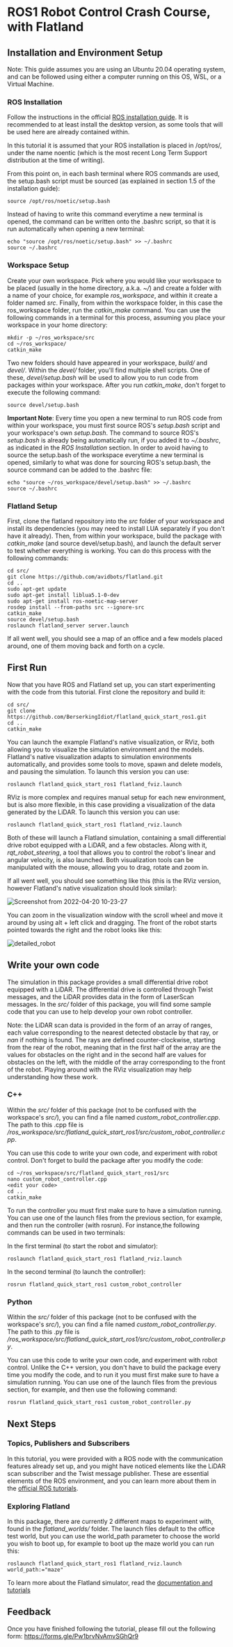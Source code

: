 # ROS1 Robot Control Crash Course, with Flatland

## Installation and Environment Setup

Note: This guide assumes you are using an Ubuntu 20.04 operating system, and can be followed using either a computer running on this OS, WSL, or a Virtual Machine.

### ROS Installation

Follow the instructions in the official [ROS installation guide](http://wiki.ros.org/noetic/Installation/Ubuntu). It is recommended to at least install the desktop version, as some tools that will be used here are already contained within.

In this tutorial it is assumed that your ROS installation is placed in /opt/ros/, under the name noentic (which is the most recent Long Term Support distribution at the time of writing).

From this point on, in each bash terminal where ROS commands are used, the setup.bash script must be sourced (as explained in section 1.5 of the installation guide):

```
source /opt/ros/noetic/setup.bash
```

Instead of having to write this command everytime a new terminal is opened, the command can be written onto the .bashrc script, so that it is run automatically when opening a new terminal:

```
echo "source /opt/ros/noetic/setup.bash" >> ~/.bashrc
source ~/.bashrc
```

### Workspace Setup

Create your own workspace. Pick where you would like your workspace to be placed (usually in the home directory, a.k.a. _~/_) and create a folder with a name of your choice, for example _ros\_workspace_, and within it create a folder named _src_. Finally, from within the workspace folder, in this case the ros_workspace folder, run the _catkin\_make_ command. You can use the following commands in a terminal for this process, assuming you place your workspace in your home directory:

```
mkdir -p ~/ros_workspace/src
cd ~/ros_workspace/
catkin_make
```

Two new folders should have appeared in your workspace, _build/_ and _devel/_. Within the _devel/_ folder, you'll find multiple shell scripts. One of these, _devel/setup.bash_ will be used to allow you to run code from packages within your workspace. After you run _catkin\_make_, don't forget to execute the following command:

```
source devel/setup.bash
```

**Important Note**: Every time you open a new terminal to run ROS code from within your workspace, you must first source ROS's _setup.bash_ script and your workspace's own _setup.bash_. The command to source ROS's _setup.bash_ is already being automatically run, if you added it to _~/.bashrc_, as indicated in the _ROS Installation_ section. In order to avoid having to source the setup.bash of the workspace everytime a new terminal is opened, similarly to what was done for sourcing ROS's setup.bash, the source command can be added to the .bashrc file:
```
echo "source ~/ros_workspace/devel/setup.bash" >> ~/.bashrc
source ~/.bashrc
```

### Flatland Setup

First, clone the flatland repository into the _src_ folder of your workspace and install its dependencies (you may need to install LUA separately if you don't have it already). Then, from within your workspace, build the package with _catkin\_make_ (and source devel/setup.bash), and launch the default server to test whether everything is working. You can do this process with the following commands:

```
cd src/
git clone https://github.com/avidbots/flatland.git
cd ..
sudo apt-get update
sudo apt-get install liblua5.1-0-dev
sudo apt-get install ros-noetic-map-server
rosdep install --from-paths src --ignore-src
catkin_make
source devel/setup.bash
roslaunch flatland_server server.launch
```

If all went well, you should see a map of an office and a few models placed around, one of them moving back and forth on a cycle.

## First Run

Now that you have ROS and Flatland set up, you can start experimenting with the code from this tutorial. First clone the repository and build it:
```
cd src/
git clone https://github.com/BerserkingIdiot/flatland_quick_start_ros1.git
cd ..
catkin_make
```
You can launch the example Flatland's native visualization, or RViz, both allowing you to visualize the simulation environment and the models.
Flatland's native visualization adapts to simulation environments automatically, and provides some tools to move, spawn and delete models, and pausing the simulation. To launch this version you can use:
```
roslaunch flatland_quick_start_ros1 flatland_fviz.launch
```
RViz is more complex and requires manual setup for each new environment, but is also more flexible, in this case providing a visualization of the data generated by the LiDAR. To launch this version you can use:
```
roslaunch flatland_quick_start_ros1 flatland_rviz.launch
```
Both of these will launch a Flatland simulation, containing a small differential drive robot equipped with a LiDAR, and a few obstacles. Along with it, _rqt\_robot\_steering_, a tool that allows you to control the robot's linear and angular velocity, is also launched. Both visualization tools can be manipulated with the mouse, allowing you to drag, rotate and zoom in.

If all went well, you should see something like this (this is the RViz version, however Flatland's native visualization should look similar):

![Screenshot from 2022-04-20 10-23-27](https://user-images.githubusercontent.com/38168315/164197987-29a0a7ce-2651-4777-bcbb-07eb2cf1137f.png)

You can zoom in the visualization window with the scroll wheel and move it around by using alt + left click and dragging. The front of the robot starts pointed towards the right and the robot looks like this:

![detailed_robot](https://user-images.githubusercontent.com/38168315/175785428-7792a770-7a78-4777-91b3-50555e26e98a.png)

## Write your own code

The simulation in this package provides a small differential drive robot equipped with a LiDAR. The differential drive is controlled through Twist messages, and the LiDAR provides data in the form of LaserScan messages. In the _src/_ folder of this package, you will find some sample code that you can use to help develop your own robot controller.

Note: the LiDAR scan data is provided in the form of an array of ranges, each value corresponding to the nearest detected obstacle by that ray, or _nan_ if nothing is found. The rays are defined counter-clockwise, starting from the rear of the robot, meaning that in the first half of the array are the values for obstacles on the right and in the second half are values for obstacles on the left, with the middle of the array corresponding to the front of the robot. Playing around with the RViz visualization may help understanding how these work.

### C++

Within the _src/_ folder of this package (not to be confused with the workspace's _src/_), you can find a file named _custom\_robot\_controller.cpp_. The path to this .cpp file is _/ros\_workspace/src/flatland\_quick\_start\_ros1/src/custom\_robot\_controller.cpp_.

You can use this code to write your own code, and experiment with robot control. Don't forget to build the package after you modify the code:
```
cd ~/ros_workspace/src/flatland_quick_start_ros1/src
nano custom_robot_controller.cpp
<edit your code>
cd ..
catkin_make
```

To run the controller you must first make sure to have a simulation running. You can use one of the launch files from the previous section, for example, and then run the controller (with rosrun). For instance,the following commands can be used in two terminals:

In the first terminal (to start the robot and simulator):
```
roslaunch flatland_quick_start_ros1 flatland_rviz.launch
```

In the second terminal (to launch the controller):
```
rosrun flatland_quick_start_ros1 custom_robot_controller
```

### Python

Within the _src/_ folder of this package (not to be confused with the workspace's _src/_), you can find a file named _custom_robot_controller.py_. The path to this .py file is _/ros\_workspace/src/flatland\_quick\_start\_ros1/src/custom\_robot\_controller.py_.

You can use this code to write your own code, and experiment with robot control. Unlike the C++ version, you don't have to build the package every time you modify the code, and to run it you must first make sure to have a simulation running. You can use one of the launch files from the previous section, for example, and then use the following command:
```
rosrun flatland_quick_start_ros1 custom_robot_controller.py
```

## Next Steps

### Topics, Publishers and Subscribers

In this tutorial, you were provided with a ROS node with the communication features already set up, and you might have noticed elements like the LiDAR scan subscriber and the Twist message publisher. These are essential elements of the ROS environment, and you can learn more about them in the [official ROS tutorials](http://wiki.ros.org/ROS/Tutorials).

### Exploring Flatland

In this package, there are currently 2 different maps to experiment with, found in the _flatland\_worlds/_ folder. The launch files default to the office test world, but you can use the world_path parameter to choose the world you wish to boot up, for example to boot up the maze world you can run this:
```
roslaunch flatland_quick_start_ros1 flatland_rviz.launch world_path:="maze" 
```

To learn more about the Flatland simulator, read the [documentation and tutorials](https://flatland-simulator.readthedocs.io/en/latest/)

## Feedback

Once you have finished following the tutorial, please fill out the following form: https://forms.gle/Pw1brvNvAmvSGhQr9

